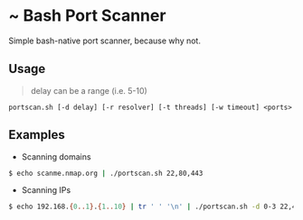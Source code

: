 # ~ Bash Port Scanner
Simple bash-native port scanner, because why not.
## Usage
> delay can be a range (i.e. 5-10)

`portscan.sh [-d delay] [-r resolver] [-t threads] [-w timeout] <ports>`
## Examples
- Scanning domains
```bash
$ echo scanme.nmap.org | ./portscan.sh 22,80,443
```
- Scanning IPs
```bash
$ echo 192.168.{0..1}.{1..10} | tr ' ' '\n' | ./portscan.sh -d 0-3 22,443-445,80
```
